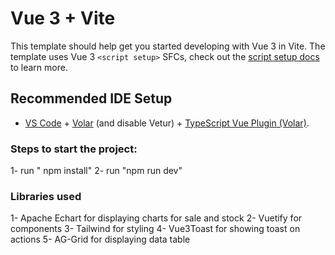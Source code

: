 # Vue 3 + Vite

This template should help get you started developing with Vue 3 in Vite. The template uses Vue 3 `<script setup>` SFCs, check out the [script setup docs](https://v3.vuejs.org/api/sfc-script-setup.html#sfc-script-setup) to learn more.

## Recommended IDE Setup

- [VS Code](https://code.visualstudio.com/) + [Volar](https://marketplace.visualstudio.com/items?itemName=Vue.volar) (and disable Vetur) + [TypeScript Vue Plugin (Volar)](https://marketplace.visualstudio.com/items?itemName=Vue.vscode-typescript-vue-plugin).

### Steps to start the project:

1- run " npm install" <!--this will install node packages-->
2- run "npm run dev" <!--this will start the development server -->

### Libraries used

1- Apache Echart for displaying charts for sale and stock
2- Vuetify for components
3- Tailwind for styling
4- Vue3Toast for showing toast on actions
5- AG-Grid for displaying data table
